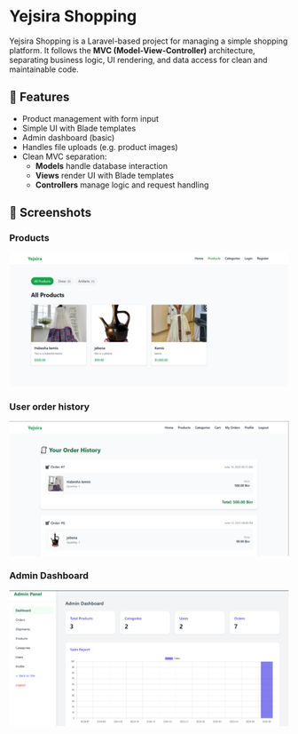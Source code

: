 # Yejsira Shopping

Yejsira Shopping is a Laravel-based project for managing a simple shopping platform. It follows the **MVC (Model-View-Controller)** architecture, separating business logic, UI rendering, and data access for clean and maintainable code.

## 🚀 Features

- Product management with form input
- Simple UI with Blade templates
- Admin dashboard (basic)
- Handles file uploads (e.g. product images)
- Clean MVC separation:
  - **Models** handle database interaction
  - **Views** render UI with Blade templates
  - **Controllers** manage logic and request handling

 ## 📸 Screenshots

### Products
![Products](screenshots/products.png)

### User order history
![Order history](screenshots/history.png)

### Admin Dashboard
![Dashboard](screenshots/dashboard.png)
